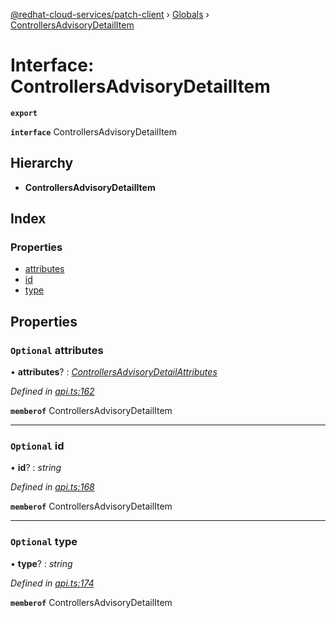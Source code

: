 [@redhat-cloud-services/patch-client](../README.md) › [Globals](../globals.md) › [ControllersAdvisoryDetailItem](controllersadvisorydetailitem.md)

# Interface: ControllersAdvisoryDetailItem

**`export`** 

**`interface`** ControllersAdvisoryDetailItem

## Hierarchy

* **ControllersAdvisoryDetailItem**

## Index

### Properties

* [attributes](controllersadvisorydetailitem.md#optional-attributes)
* [id](controllersadvisorydetailitem.md#optional-id)
* [type](controllersadvisorydetailitem.md#optional-type)

## Properties

### `Optional` attributes

• **attributes**? : *[ControllersAdvisoryDetailAttributes](controllersadvisorydetailattributes.md)*

*Defined in [api.ts:162](https://github.com/RedHatInsights/javascript-clients.gi/blob/2c41ef32/packages/patch/api.ts#L162)*

**`memberof`** ControllersAdvisoryDetailItem

___

### `Optional` id

• **id**? : *string*

*Defined in [api.ts:168](https://github.com/RedHatInsights/javascript-clients.gi/blob/2c41ef32/packages/patch/api.ts#L168)*

**`memberof`** ControllersAdvisoryDetailItem

___

### `Optional` type

• **type**? : *string*

*Defined in [api.ts:174](https://github.com/RedHatInsights/javascript-clients.gi/blob/2c41ef32/packages/patch/api.ts#L174)*

**`memberof`** ControllersAdvisoryDetailItem
